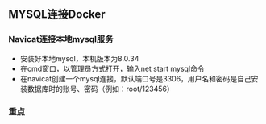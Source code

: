 ## MYSQL连接Docker
### Navicat连接本地mysql服务
- 安装好本地mysql，本机版本为8.0.34
- 在cmd窗口，以管理员方式打开，输入net start mysql命令
- 在navicat创建一个mysql连接，默认端口号是3306，用户名和密码是自己安装数据库时的账号、密码（例如：root/123456）
### 重点


